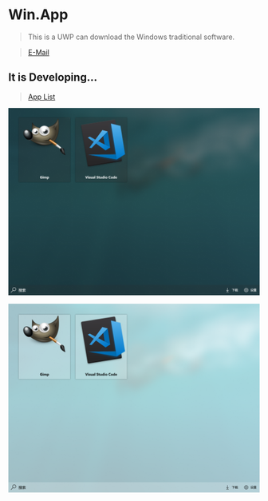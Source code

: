 # Win.App

> This is a UWP can download the Windows traditional software.

> [E-Mail](mailto:win.app.uwp@outlook.com)
## It is Developing...

> [App List](./AppList.md)

![screen_black](https://raw.githubusercontent.com/HaleW/Win.App/master/docs/img/screen_black.png)

![screen_white](https://raw.githubusercontent.com/HaleW/Win.App/master/docs/img/screen_white.png)

